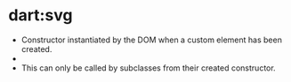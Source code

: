 # dart:svg

  
   * Constructor instantiated by the DOM when a custom element has been created.
   *
   * This can only be called by subclasses from their created constructor.
   
